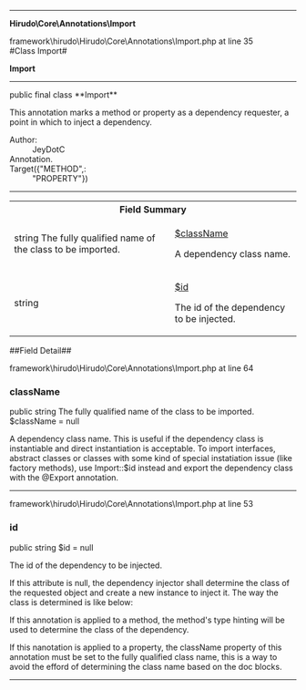 
- - -

**Hirudo\Core\Annotations\Import**
<div class="location">framework\hirudo\Hirudo\Core\Annotations\Import.php at line 35</div>
#Class Import#

**Import**


- - -

<p class="signature">public final  class **Import**</p>

<div class="comment" id="overview_description"><p>This annotation marks a method or property as a dependency requester, a point in which
to inject a dependency.</p></div>

<dl>
<dt>Author:</dt>
<dd>JeyDotC</dd>
<dt>Annotation.</dt>
<dt>Target({"METHOD",:</dt>
<dd>"PROPERTY"})</dd>
</dl>

- - -

<table id="summary_field">
<tr><th colspan="2">Field Summary</th></tr>
<tr>
<td class="type"> string The fully qualified name of the class to be imported.</td>
<td class="description"><p class="name"><a href="#classname">$className</a></p><p class="description">A dependency class name. </p></td>
</tr>
<tr>
<td class="type"> string</td>
<td class="description"><p class="name"><a href="#id">$id</a></p><p class="description">The id of the dependency to be injected.
</p></td>
</tr>
</table>

##Field Detail##
<div class="location">framework\hirudo\Hirudo\Core\Annotations\Import.php at line 64</div>
<h3 id="className">className</h3>

public  string The fully qualified name of the class to be imported. $className = null
<div class="details">
<p>A dependency class name. This is useful if the dependency class is instantiable
and direct instantiation is acceptable. To import interfaces, abstract
classes or classes with some kind of special instatiation issue
(like factory methods), use Import::$id instead and export the dependency
class with the @Export annotation.</p></div>

- - -

<div class="location">framework\hirudo\Hirudo\Core\Annotations\Import.php at line 53</div>
<h3 id="id">id</h3>

public  string $id = null
<div class="details">
<p>The id of the dependency to be injected.</p><p>If this attribute is null, the dependency injector shall determine the class
of the requested object and create a new instance to inject it. The way the class is
determined is like below:</p><p>If this annotation is applied to a method, the method's type hinting will be used
to determine the class of the dependency.</p><p>If this nanotation is applied to a property, the className property of this annotation
must be set to the fully qualified class name, this is a way to avoid the efford
of determining the class name based on the doc blocks.</p></div>

- - -

